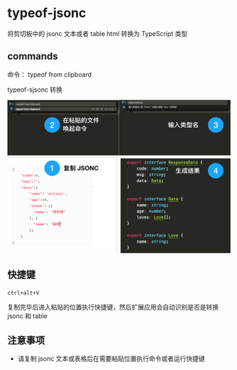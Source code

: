 # typeof-jsonc

将剪切板中的 jsonc 文本或者 table html 转换为 TypeScript 类型

## commands

命令： typeof from clipboard

typeof-sjsonc 转换

![typeof-jsonc](docs/images/typeof-jsonc.png "typeof-jsonc")

## 快捷键

`ctrl+alt+V`

复制完毕后进入粘贴的位置执行快捷键，然后扩展应用会自动识别是否是转换 jsonc 和 table 

## 注意事项

+ 请复制 jsonc 文本或表格后在需要粘贴位置执行命令或者运行快捷键
